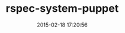 ---
layout: post
title:  "rspec-system-puppet"
repo:   "puppetlabs/rspec-system-puppet"
date:   2015-02-18 17:20:56
gemurl: https://github.com/puppetlabs/rspec-system-puppet
---